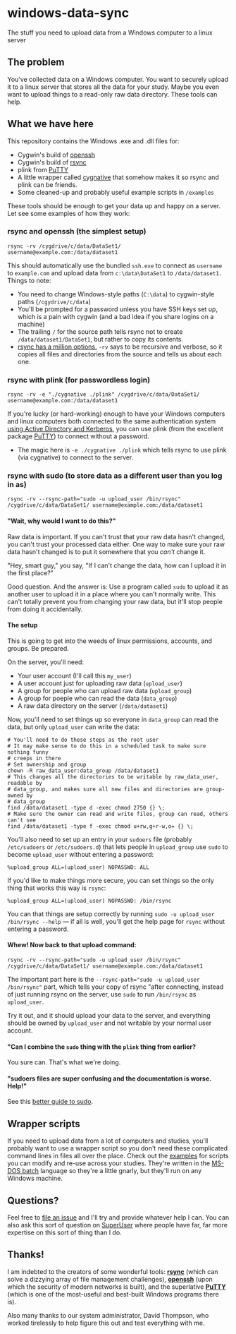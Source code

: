 # windows-data-sync

The stuff you need to upload data from a Windows computer to a linux server

## The problem

You've collected data on a Windows computer. You want to securely upload it to a linux server that stores all the data for your study. Maybe you even want to upload things to a read-only raw data directory. These tools can help.

## What we have here

This repository contains the Windows .exe and .dll files for:

* Cygwin's build of [openssh](https://www.openssh.com/)
* Cygwin's build of [rsync](https://rsync.samba.org/)
* plink from [PuTTY](https://putty.org/)
* A little wrapper called [cygnative](http://diario.beerensalat.info/2009/08/18/new_cygnative_version_1_2_for_rsync_plink.html) that somehow makes it so rsync and plink can be friends.
* Some cleaned-up and probably useful example scripts in `/examples`

These tools should be enough to get your data up and happy on a server. Let see some examples of how they work:

### rsync and openssh (the simplest setup)

```rsync -rv /cygdrive/c/data/DataSet1/ username@example.com:/data/dataset1```

This should automatically use the bundled `ssh.exe` to connect as `username` to `example.com` and upload data from `c:\data\DataSet1` to `/data/dataset1.` Things to note:

* You need to change Windows-style paths (`C:\data`) to cygwin-style paths (`/cgydrive/c/data`)
* You'll be prompted for a password unless you have SSH keys set up, which is a pain with cygwin (and a bad idea if you share logins on a machine)
* The trailing `/` for the source path tells rsync not to create `/data/dataset1/DataSet1`, but rather to copy its contents.
* [rsync has a million options.](https://linux.die.net/man/1/rsync) `-rv` says to be recursive and verbose, so it copies all files and directories from the source and tells us about each one.

### rsync with plink (for passwordless login)

```rsync -rv -e "./cygnative ./plink" /cygdrive/c/data/DataSet1/ username@example.com:/data/dataset1```

If you're lucky (or hard-working) enough to have your Windows computers and linux computers both connected to the same authentication system [using Active Directory and Kerberos](https://access.redhat.com/documentation/en-us/red_hat_enterprise_linux/7/html/windows_integration_guide/introduction), you can use plink (from the excellent package [PuTTY](https://putty.org/)) to connect without a password.

* The magic here is `-e ./cygnative ./plink` which tells rsync to use plink (via cygnative) to connect to the server.

### rsync with sudo (to store data as a different user than you log in as)

```rsync -rv --rsync-path="sudo -u upload_user /bin/rsync" /cygdrive/c/data/DataSet1/ username@example.com:/data/dataset1```

#### "Wait, why would I want to do this?"

Raw data is important. If you can't trust that your raw data hasn't changed, you can't trust your processed data either. One way to make sure your raw data hasn't changed is to put it somewhere that you _can't_ change it.

"Hey, smart guy," you say, "If I can't change the data, how can I upload it in the first place?"

Good question. And the answer is: Use a program called `sudo` to upload it as another user to upload it in a place where you can't normally write. This can't totally prevent you from changing your raw data, but it'll stop people from doing it accidentally.

#### The setup

This is going to get into the weeds of linux permissions, accounts, and groups. Be prepared.

On the server, you'll need:

* Your user account (I'll call this `my_user`)
* A user account just for uploading raw data (`upload_user`)
* A group for people who can upload raw data (`upload_group`)
* A group for poeple who can read the data (`data_group`)
* A raw data directory on the server (`/data/dataset1`)

Now, you'll need to set things up so everyone in `data_group` can read the data, but only `upload_user` can write the data:

```
# You'll need to do these steps as the root user
# It may make sense to do this in a scheduled task to make sure nothing funny
# creeps in there
# Set ownership and group
chown -R raw_data_user:data_group /data/dataset1
# This changes all the directories to be writable by raw_data_user, readable by
# data_group, and makes sure all new files and directories are group-owned by
# data_group
find /data/dataset1 -type d -exec chmod 2750 {} \;
# Make sure the owner can read and write files, group can read, others can't see
find /data/dataset1 -type f -exec chmod u+rw,g+r-w,o= {} \;
```

You'll also need to set up an entry in your `sudoers` file (probably `/etc/sudoers` or `/etc/sudoers.d`) that lets people in `upload_group` use `sudo` to become `upload_user` without entering a password:

```
%upload_group ALL=(upload_user) NOPASSWD: ALL
```

If you'd like to make things more secure, you can set things so the only thing that works this way is `rsync`:

```
%upload_group ALL=(upload_user) NOPASSWD: /bin/rsync
```

You can that things are setup correctly by running `sudo -u upload_user /bin/rsync --help` — if all is well, you'll get the help page for `rsync` without entering a password.

#### Whew! Now back to that upload command:

```rsync -rv --rsync-path="sudo -u upload_user /bin/rsync" /cygdrive/c/data/DataSet1/ username@example.com:/data/dataset1```

The important part here is the `--rsync-path="sudo -u upload_user /bin/rsync"` part, which tells your copy of rsync "after connecting, instead of just running rsync on the server, use `sudo` to run `/bin/rsync` as `upload_user`.

Try it out, and it should upload your data to the server, and everything should be owned by `upload_user` and not writable by your normal user account.

#### "Can I combine the `sudo` thing with the `plink` thing from earlier?

You sure can. That's what we're doing.

#### "sudoers files are super confusing and the documentation is worse. Help!"

See this [better guide to sudo](http://toroid.org/sudoers-syntax).

## Wrapper scripts

If you need to upload data from a lot of computers and studies, you'll probably want to use a wrapper script so you don't need these complicated command lines in files all over the place. Check out the [examples](https://github.com/uwmadison-chm/windows-data-sync/tree/master/examples) for scripts you can modify and re-use across your studies. They're written in the [MS-DOS batch](https://www.dostips.com/) language so they're a little gnarly, but they'll run on any Windows machine.

## Questions?

Feel free to [file an issue](https://github.com/uwmadison-chm/windows-data-sync/issues) and I'll try and provide whatever help I can. You can also ask this sort of question on [SuperUser](https://superuser.com/) where people have far, far more expertise on this sort of thing than I do.

## Thanks!

I am indebted to the creators of some wonderful tools: **[rsync](https://rsync.samba.org/)** (which can solve a dizzying array of file management challenges), **[openssh](https://www.openssh.com/)** (upon which the security of modern networks is built), and the superlative **[PuTTY](https://putty.org/)** (which is one of the most-useful and best-built Windows programs there is).

Also many thanks to our system administrator, David Thompson, who worked tirelessly to help figure this out and test everything with me.